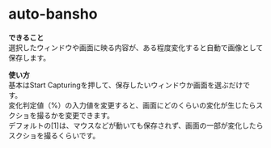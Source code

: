 # auto-bansho
**できること**  
選択したウィンドウや画面に映る内容が、ある程度変化すると自動で画像として保存します。  
  
**使い方**  
基本はStart Capturingを押して、保存したいウィンドウか画面を選ぶだけです。  
変化判定値（%）の入力値を変更すると、画面にどのくらいの変化が生じたらスクショを撮るかを変更できます。  
デフォルトの[1]は、マウスなどが動いても保存されず、画面の一部が変化したらスクショを撮るくらいです。
